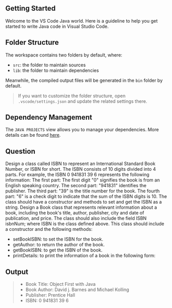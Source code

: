 ## Getting Started

Welcome to the VS Code Java world. Here is a guideline to help you get started to write Java code in Visual Studio Code.

## Folder Structure

The workspace contains two folders by default, where:

- `src`: the folder to maintain sources
- `lib`: the folder to maintain dependencies

Meanwhile, the compiled output files will be generated in the `bin` folder by default.

> If you want to customize the folder structure, open `.vscode/settings.json` and update the related settings there.

## Dependency Management

The `JAVA PROJECTS` view allows you to manage your dependencies. More details can be found [here](https://github.com/microsoft/vscode-java-dependency#manage-dependencies).


## Question
Design a class called ISBN to represent an International Standard Book Number, or ISBN for short. 
The ISBN consists of 10 digits divided into 4 parts. For example, the ISBN 0 941831 39 6 represents the 
following information: 
The first part: The first digit "0" signifies the book is from an English speaking country. 
The second part: "941831" identifies the publisher. 
The third part: "39" is the title number for the book. 
The fourth part: "6" is a check digit to indicate that the sum of the ISBN digits is 10. 
The class should have a constructor and methods to set and get the ISBN as a string. 
Design a Book class that represents relevant information about a book, including the book's title, author, 
publisher, city and date of publication, and price. The class should also include the field ISBN isbnNum; 
where ISBN is the class defined above. 
This class should include a constructor and the following methods: 
- setBookISBN: to set the ISBN for the book. 
- getAuthor: to return the author of the book. 
- getBookISBN: to get the ISBN of the book. 
- printDetails: to print the information of a book in the following form: 
 
## Output
> - Book Title: Object First with Java 
> - Book Author: David j. Barnes and Michael Kolling 
> - Publisher: Prentice Hall
> - ISBN: 0 941831 39 6 

